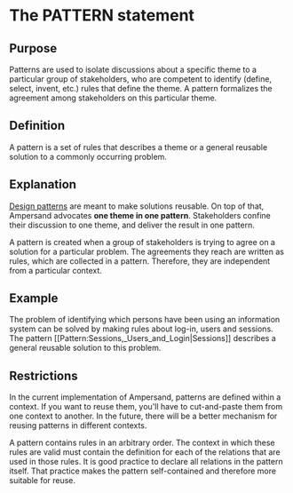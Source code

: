 # The PATTERN statement

## Purpose
Patterns are used to isolate discussions about a specific theme to a particular group of stakeholders,
who are competent to identify (define, select, invent, etc.) rules that define the theme.
A pattern formalizes the agreement among stakeholders on this particular theme.

## Definition
A pattern is a set of rules that describes a theme or a general reusable solution to a commonly occurring problem.

## Explanation
[Design patterns](http://en.wikipedia.org/wiki/Design_pattern) are meant to make solutions reusable.
On top of that, Ampersand advocates **one theme in one pattern**. Stakeholders confine their discussion to one theme, and deliver the result in one pattern.

A pattern is created when a group of stakeholders is trying to agree on a solution for a particular problem. The agreements they reach are written as rules, which are collected in a pattern.
Therefore, they are independent from a particular context.


## Example
The problem of identifying which persons have been using an information system can be solved by making rules
about log-in, users and sessions. The pattern [[Pattern:Sessions,_Users_and_Login|Sessions]] describes a general reusable solution to this problem.

## Restrictions
In the current implementation of Ampersand, patterns are defined within a context. If you want to reuse them, you'll have to cut-and-paste them from one context to another. In the future, there will be a better mechanism for reusing patterns in different contexts.




A pattern contains rules in an arbitrary order.
The context in which these rules are valid must contain the definition for each of the relations that are used in those rules.
It is good practice to declare all relations in the pattern itself.
That practice makes the pattern self-contained and therefore more suitable for reuse.
 
